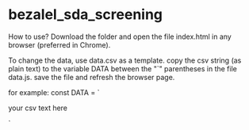 # bezalel_sda_screening

How to use?
Download the folder and open the file index.html in any browser (preferred in Chrome).

To change the data, use data.csv as a template. 
copy the csv string (as plain text) to the variable DATA between the "`" parentheses in the file data.js.
save the file and refresh the browser page.

for example: 
const DATA = \`

your csv text here

\`
